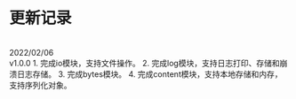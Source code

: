 # 更新记录
<br/>
2022/02/06
<br/>
v1.0.0
1. 完成io模块，支持文件操作。
2. 完成log模块，支持日志打印、存储和崩溃日志存储。
3. 完成bytes模块。
4. 完成content模块，支持本地存储和内存，支持序列化对象。
<br/>